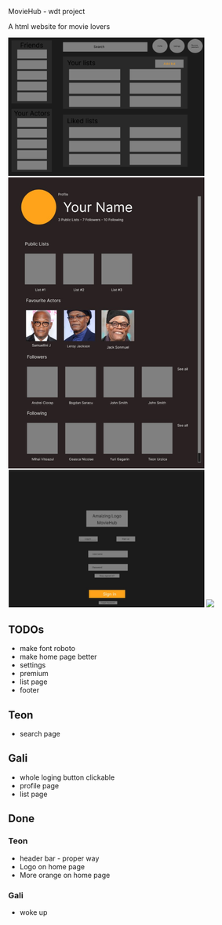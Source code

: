 MovieHub - wdt project

A html website for movie lovers

<img src="wireframe/wireframe-home.png" width="400"/>
<img src="wireframe/wireframe-profile.jpg" width="400"/>
<img src="wireframe/wireframe-login.jpg" width="400"/>
<img src="recordings/app-experience.gif" width="400"/>

## TODOs
- make font roboto
- make home page better
- settings
- premium
- list page
- footer

## Teon
- search page

## Gali
- whole loging button clickable
- profile page
- list page

## Done
### Teon
- header bar - proper way
- Logo on home page
- More orange on home page

### Gali
- woke up
